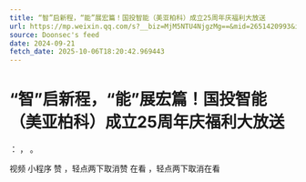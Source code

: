 ```yaml
---
title: “智”启新程，“能”展宏篇！国投智能（美亚柏科）成立25周年庆福利大放送
url: https://mp.weixin.qq.com/s?__biz=MjM5NTU4NjgzMg==&mid=2651420993&idx=2&sn=c5974a52a93ebf84a614faf52343b6a7
source: Doonsec's feed
date: 2024-09-21
fetch_date: 2025-10-06T18:20:42.969443
---
```


# “智”启新程，“能”展宏篇！国投智能（美亚柏科）成立25周年庆福利大放送

：
，
。

视频
小程序
赞
，轻点两下取消赞
在看
，轻点两下取消在看